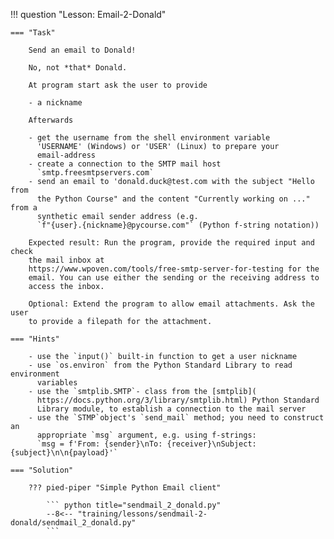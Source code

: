 !!! question "Lesson: Email-2-Donald"

    === "Task"

        Send an email to Donald!

        No, not *that* Donald.
        
        At program start ask the user to provide

        - a nickname

        Afterwards

        - get the username from the shell environment variable
          'USERNAME' (Windows) or 'USER' (Linux) to prepare your
          email-address
        - create a connection to the SMTP mail host
          `smtp.freesmtpservers.com`
        - send an email to 'donald.duck@test.com with the subject "Hello from
          the Python Course" and the content "Currently working on ..." from a
          synthetic email sender address (e.g.
          `f"{user}.{nickname}@pycourse.com"` (Python f-string notation))

        Expected result: Run the program, provide the required input and check
        the mail inbox at
        https://www.wpoven.com/tools/free-smtp-server-for-testing for the
        email. You can use either the sending or the receiving address to 
        access the inbox.

        Optional: Extend the program to allow email attachments. Ask the user
        to provide a filepath for the attachment.

    === "Hints"

        - use the `input()` built-in function to get a user nickname
        - use `os.environ` from the Python Standard Library to read environment
          variables
        - use the `smtplib.SMTP`- class from the [smtplib](
          https://docs.python.org/3/library/smtplib.html) Python Standard
          Library module, to establish a connection to the mail server
        - use the `STMP`object's `send_mail` method; you need to construct an
          appropriate `msg` argument, e.g. using f-strings:
          `msg = f'From: {sender}\nTo: {receiver}\nSubject: {subject}\n\n{payload}'`

    === "Solution"

        ??? pied-piper "Simple Python Email client"

            ``` python title="sendmail_2_donald.py"
            --8<-- "training/lessons/sendmail-2-donald/sendmail_2_donald.py"
            ```
